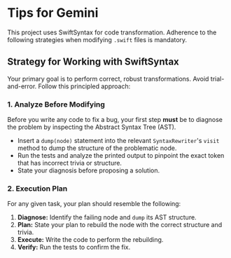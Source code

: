 # Tips for Gemini

This project uses SwiftSyntax for code transformation. Adherence to the following strategies when modifying `.swift` files is mandatory.

## Strategy for Working with SwiftSyntax

Your primary goal is to perform correct, robust transformations. Avoid trial-and-error. Follow this principled approach:

### 1. Analyze Before Modifying

Before you write any code to fix a bug, your first step **must** be to diagnose the problem by inspecting the Abstract Syntax Tree (AST).
-   Insert a `dump(node)` statement into the relevant `SyntaxRewriter`'s `visit` method to dump the structure of the problematic node.
-   Run the tests and analyze the printed output to pinpoint the exact token that has incorrect trivia or structure.
-   State your diagnosis before proposing a solution.

### 2. Execution Plan

For any given task, your plan should resemble the following:
1.  **Diagnose:** Identify the failing node and `dump` its AST structure.
2.  **Plan:** State your plan to rebuild the node with the correct structure and trivia.
3.  **Execute:** Write the code to perform the rebuilding.
4.  **Verify:** Run the tests to confirm the fix.

